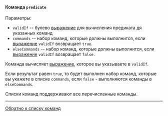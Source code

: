 #### Команда `predicate`

Параметры:

- `validIf` -- булево [выражение](/docs/ru/EXPRESSIONS.md) для вычисления предиката дя указанных команд
- `commands` -- набор команд, которые должны выполнится, если [выражение](/docs/ru/EXPRESSIONS.md) `validIf` 
  возвращает `true`.
- `elseCommands` -- набор команд, которые должны выполнится, если [выражение](/docs/ru/EXPRESSIONS.md) `validIf`
  возвращает `false`.

Команда вычисляет [выражение](/docs/ru/EXPRESSIONS.md), которое вы указываете в `validIf`.

Если результат равен `true`, то будет выполнен набор команд, которые вы
укажете в списке `commands`, если `false` - выполняются команды в `elseCommands`. 

Списки команд поддерживают все перечисленные команды.

--- 

[Обратно к списку команд](/docs/ru/recipe_content/RECIPE.md)